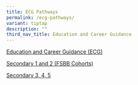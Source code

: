 ```yaml
---
title: ECG Pathways
permalink: /ecg-pathways/
variant: tiptap
description: ""
third_nav_title: Education and Career Guidance
---
```

<p><a href="/student-development/education-and-career-guidance-ecg/" rel="noopener nofollow" target="_blank">Education and Career Guidance (ECG)</a>
</p>
<p><a href="/ecg-s1-and-s2/" rel="noopener nofollow" target="_blank">Secondary 1 and 2 (FSBB Cohorts)</a>
</p>
<p><a href="/ecg-s3-4-5/" rel="noopener nofollow" target="_blank">Secondary 3, 4, 5</a>
</p>
